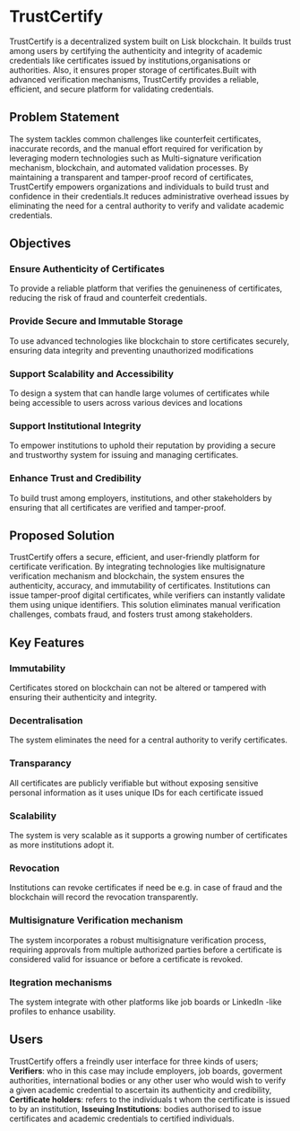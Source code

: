 # TrustCertify
TrustCertify is a decentralized system built on Lisk blockchain. It builds trust among users by certifying the authenticity and integrity of academic credentials like certificates issued by institutions,organisations or authorities. Also, it ensures proper storage of certificates.Built with advanced verification mechanisms, TrustCertify provides a reliable, efficient, and secure platform for validating credentials.

## Problem Statement
The system tackles common challenges like counterfeit certificates, inaccurate records, and the manual effort required for verification by leveraging modern technologies such as Multi-signature verification mechanism, blockchain, and automated validation processes. By maintaining a transparent and tamper-proof record of certificates, TrustCertify empowers organizations and individuals to build trust and confidence in their credentials.It reduces administrative overhead issues by eliminating the need for a central authority to verify and validate academic credentials.

## Objectives

### Ensure Authenticity of Certificates
To provide a reliable platform that verifies the genuineness of certificates, reducing the risk of fraud and counterfeit credentials.
### Provide Secure and Immutable Storage
To use advanced technologies like blockchain to store certificates securely, ensuring data integrity and preventing unauthorized modifications
### Support Scalability and Accessibility
To design a system that can handle large volumes of certificates while being accessible to users across various devices and locations
### Support Institutional Integrity
To empower institutions to uphold their reputation by providing a secure and trustworthy system for issuing and managing certificates.
### Enhance Trust and Credibility
To build trust among employers, institutions, and other stakeholders by ensuring that all certificates are verified and tamper-proof.

## Proposed Solution
TrustCertify offers a secure, efficient, and user-friendly platform for certificate verification. By integrating technologies like multisignature verification mechanism and blockchain, the system ensures the authenticity, accuracy, and immutability of certificates. Institutions can issue tamper-proof digital certificates, while verifiers can instantly validate them using unique identifiers. This solution eliminates manual verification challenges, combats fraud, and fosters trust among stakeholders.

## Key Features

### Immutability
Certificates stored on blockchain can not be altered or tampered with ensuring their authenticity and integrity.
### Decentralisation
The system eliminates the need for a central authority to verify certificates.
### Transparancy
All certificates are publicly verifiable but without exposing sensitive personal information as it uses unique IDs for each certificate issued
### Scalability
The system is very scalable as it supports a growing number of certificates as more institutions adopt it.
### Revocation
Institutions can revoke certificates if need be e.g. in case of fraud and the blockchain will record the revocation transparently.
### Multisignature Verification mechanism
The system incorporates a robust multisignature verification process, requiring approvals from multiple authorized parties before a certificate is considered valid for issuance or before a certificate is revoked.
### Itegration mechanisms
The system integrate with other platforms like job boards or LinkedIn -like profiles to enhance usability.

## Users
TrustCertify offers a freindly user interface for three kinds of users; **Verifiers**: who in this case may include employers, job boards, goverment authorities, international bodies or any other user who would wish to verify a given academic credential to ascertain its authenticity and credibility, **Certificate holders**: refers to the individuals t whom the certificate is issued to by an institution, **Isseuing Institutions**: bodies authorised to issue certificates and academic credentials to certified individuals.
